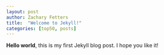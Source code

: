 ```yaml
---
layout: post
author: Zachary Fetters
title:  "Welcome to Jekyll!"
categories: [top50, posts]
---
```


**Hello world**, this is my first Jekyll blog post.
I hope you like it!
